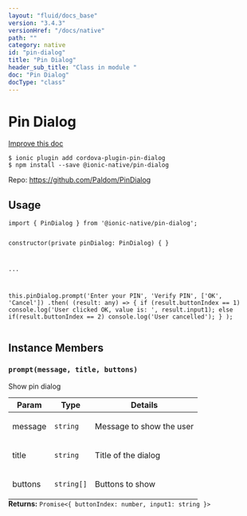 ```yaml
---
layout: "fluid/docs_base"
version: "3.4.3"
versionHref: "/docs/native"
path: ""
category: native
id: "pin-dialog"
title: "Pin Dialog"
header_sub_title: "Class in module "
doc: "Pin Dialog"
docType: "class"
---
```


<h1 class="api-title">Pin Dialog</h1>

<a class="improve-v2-docs" href="http://github.com/driftyco/ionic-native/edit/master/src/@ionic-native/plugins/pin-dialog/index.ts#L1">
  Improve this doc
</a>






<pre><code class="nohighlight">$ ionic plugin add cordova-plugin-pin-dialog
$ npm install --save @ionic-native/pin-dialog
</code></pre>
<p>Repo:
  <a href="https://github.com/Paldom/PinDialog">
    https://github.com/Paldom/PinDialog
  </a>
</p>











<h2>Usage</h2>
<pre><code class="lang-typescript">import { PinDialog } from &#39;@ionic-native/pin-dialog&#39;;


constructor(private pinDialog: PinDialog) { }

...

this.pinDialog.prompt(&#39;Enter your PIN&#39;, &#39;Verify PIN&#39;, [&#39;OK&#39;, &#39;Cancel&#39;])
  .then(
    (result: any) =&gt; {
      if (result.buttonIndex == 1) console.log(&#39;User clicked OK, value is: &#39;, result.input1);
      else if(result.buttonIndex == 2) console.log(&#39;User cancelled&#39;);
    }
  );
</code></pre>








<h2>Instance Members</h2>
<h3><a class="anchor" name="prompt" href="#prompt"></a><code>prompt(message,&nbsp;title,&nbsp;buttons)</code></h3>




Show pin dialog
<table class="table param-table" style="margin:0;">
  <thead>
  <tr>
    <th>Param</th>
    <th>Type</th>
    <th>Details</th>
  </tr>
  </thead>
  <tbody>
  <tr>
    <td>
      message</td>
    <td>
      <code>string</code>
    </td>
    <td>
      <p>Message to show the user</p>
</td>
  </tr>
  
  <tr>
    <td>
      title</td>
    <td>
      <code>string</code>
    </td>
    <td>
      <p>Title of the dialog</p>
</td>
  </tr>
  
  <tr>
    <td>
      buttons</td>
    <td>
      <code>string[]</code>
    </td>
    <td>
      <p>Buttons to show</p>
</td>
  </tr>
  </tbody>
</table>

<div class="return-value" markdown="1">
  <i class="icon ion-arrow-return-left"></i>
  <b>Returns:</b> <code>Promise&lt;{ buttonIndex: number, input1: string }&gt;</code> 
</div>





